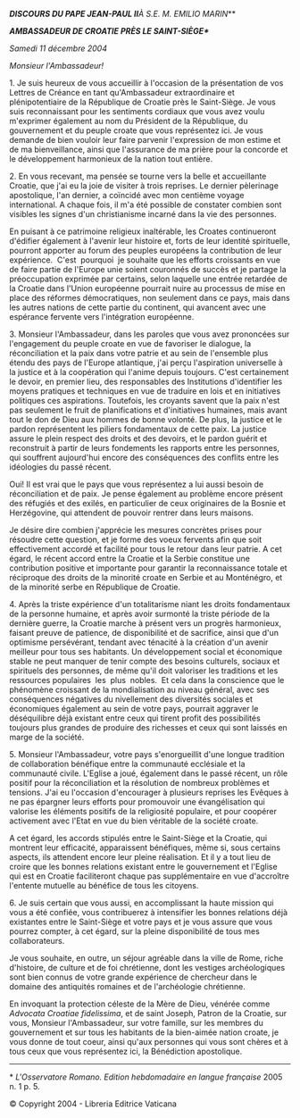 ***DISCOURS DU PAPE JEAN-PAUL II**À S.E. M. EMILIO MARIN***

***AMBASSADEUR DE CROATIE PRÈS LE SAINT-SIÈGE\****

*Samedi 11 décembre 2004*

*Monsieur l'Ambassadeur!*

1\. Je suis heureux de vous accueillir à l'occasion de la présentation de vos Lettres de Créance en tant qu'Ambassadeur extraordinaire et plénipotentiaire de la République de Croatie près le Saint-Siège. Je vous suis reconnaissant pour les sentiments cordiaux que vous avez voulu m'exprimer également au nom du Président de la République, du gouvernement et du peuple croate que vous représentez ici. Je vous demande de bien vouloir leur faire parvenir l'expression de mon estime et de ma bienveillance, ainsi que l'assurance de ma prière pour la concorde et le développement harmonieux de la nation tout entière.

2\. En vous recevant, ma pensée se tourne vers la belle et accueillante Croatie, que j'ai eu la joie de visiter à trois reprises. Le dernier pèlerinage apostolique, l'an dernier, a coïncidé avec mon centième voyage international. A chaque fois, il m'a été possible de constater combien sont visibles les signes d'un christianisme incarné dans la vie des personnes.

En puisant à ce patrimoine religieux inaltérable, les Croates continueront d'édifier également à l'avenir leur histoire et, forts de leur identité spirituelle, pourront apporter au forum des peuples européens la contribution de leur  expérience.  C'est  pourquoi  je souhaite que les efforts croissants en vue de faire partie de l'Europe unie soient couronnés de succès et je partage la préoccupation exprimée par certains, selon laquelle une entrée retardée de la Croatie dans l'Union européenne pourrait nuire au processus de mise en place des réformes démocratiques, non seulement dans ce pays, mais dans les autres nations de cette partie du continent, qui avancent avec une espérance fervente vers l'intégration européenne.

3\. Monsieur l'Ambassadeur, dans les paroles que vous avez prononcées sur l'engagement du peuple croate en vue de favoriser le dialogue, la réconciliation et la paix dans votre patrie et au sein de l'ensemble plus étendu des pays de l'Europe atlantique, j'ai perçu l'aspiration universelle à la justice et à la coopération qui l'anime depuis toujours. C'est certainement le devoir, en premier lieu, des responsables des Institutions d'identifier les moyens pratiques et techniques en vue de traduire en lois et en initiatives politiques ces aspirations. Toutefois, les croyants savent que la paix n'est pas seulement le fruit de planifications et d'initiatives humaines, mais avant tout le don de Dieu aux hommes de bonne volonté. De plus, la justice et le pardon représentent les piliers fondamentaux de cette paix. La justice assure le plein respect des droits et des devoirs, et le pardon guérit et reconstruit à partir de leurs fondements les rapports entre les personnes, qui souffrent aujourd'hui encore des conséquences des conflits entre les idéologies du passé récent.

Oui! Il est vrai que le pays que vous représentez a lui aussi besoin de réconciliation et de paix. Je pense également au problème encore présent des réfugiés et des exilés, en particulier de ceux originaires de la Bosnie et Herzégovine, qui attendent de pouvoir rentrer dans leurs maisons.

Je désire dire combien j'apprécie les mesures concrètes prises pour résoudre cette question, et je forme des voeux fervents afin que soit effectivement accordé et facilité pour tous le retour dans leur patrie. A cet égard, le récent accord entre la Croatie et la Serbie constitue une contribution positive et importante pour garantir la reconnaissance totale et réciproque des droits de la minorité croate en Serbie et au Monténégro, et de la minorité serbe en République de Croatie.

4\. Après la triste expérience d'un totalitarisme niant les droits fondamentaux de la personne humaine, et après avoir surmonté la triste période de la dernière guerre, la Croatie marche à présent vers un progrès harmonieux, faisant preuve de patience, de disponibilité et de sacrifice, ainsi que d'un optimisme persévérant, tendant avec ténacité à la création d'un avenir meilleur pour tous ses habitants. Un développement social et économique stable ne peut manquer de tenir compte des besoins culturels, sociaux et spirituels des personnes, de même qu'il doit valoriser les traditions et les ressources populaires  les  plus  nobles.  Et cela dans la conscience que le phénomène croissant de la mondialisation au niveau général, avec ses conséquences négatives du nivellement des diversités sociales et économiques également au sein de votre pays, pourrait aggraver le déséquilibre déjà existant entre ceux qui tirent profit des possibilités toujours plus grandes de produire des richesses et ceux qui sont laissés en marge de la société.

5\. Monsieur l'Ambassadeur, votre pays s'enorgueillit d'une longue tradition de collaboration bénéfique entre la communauté ecclésiale et la communauté civile. L'Eglise a joué, également dans le passé récent, un rôle positif pour la réconciliation et la résolution de nombreux problèmes et tensions. J'ai eu l'occasion d'encourager à plusieurs reprises les Evêques à ne pas épargner leurs efforts pour promouvoir une évangélisation qui valorise les éléments positifs de la religiosité populaire, et pour coopérer activement avec l'Etat en vue du bien véritable de la société croate.

A cet égard, les accords stipulés entre le Saint-Siège et la Croatie, qui montrent leur efficacité, apparaissent bénéfiques, même si, sous certains aspects, ils attendent encore leur pleine réalisation. Et il y a tout lieu de croire que les bonnes relations existant entre le gouvernement et l'Eglise qui est en Croatie faciliteront chaque pas supplémentaire en vue d'accroître l'entente mutuelle au bénéfice de tous les citoyens.

6. Je suis certain que vous aussi, en accomplissant la haute mission qui vous a été confiée, vous contribuerez à intensifier les bonnes relations déjà existantes entre le Saint-Siège et votre pays et je vous assure que vous pourrez compter, à cet égard, sur la pleine disponibilité de tous mes collaborateurs.

Je vous souhaite, en outre, un séjour agréable dans la ville de Rome, riche d'histoire, de culture et de foi chrétienne, dont les vestiges archéologiques sont bien connus de votre grande expérience de chercheur dans le domaine des antiquités romaines et de l'archéologie chrétienne.

En invoquant la protection céleste de la Mère de Dieu, vénérée comme *Advocata Croatiae fidelissima*, et de saint Joseph, Patron de la Croatie, sur vous, Monsieur l'Ambassadeur, sur votre famille, sur les membres du gouvernement et sur tous les habitants de la bien-aimée nation croate, je vous donne de tout coeur, ainsi qu'aux personnes qui vous sont chères et à tous ceux que vous représentez ici, la Bénédiction apostolique.

* * *

\* *L'Osservatore Romano. Edition hebdomadaire en langue française* 2005 n. 1 p. 5.

© Copyright 2004 - Libreria Editrice Vaticana